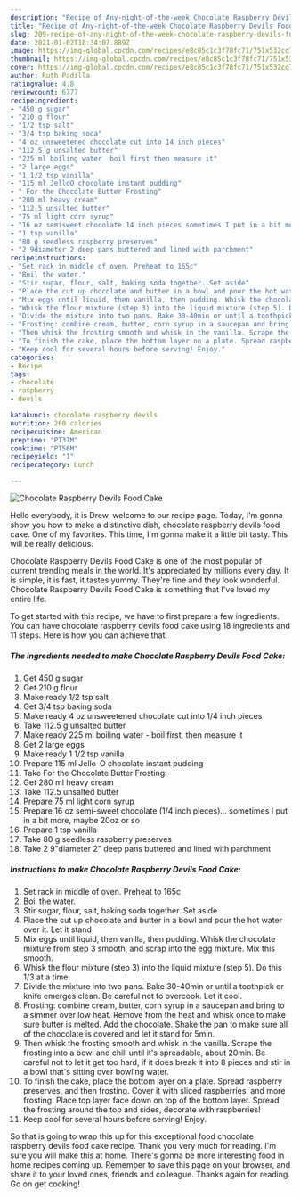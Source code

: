 ```yaml
---
description: "Recipe of Any-night-of-the-week Chocolate Raspberry Devils Food Cake"
title: "Recipe of Any-night-of-the-week Chocolate Raspberry Devils Food Cake"
slug: 209-recipe-of-any-night-of-the-week-chocolate-raspberry-devils-food-cake
date: 2021-01-02T18:34:07.889Z
image: https://img-global.cpcdn.com/recipes/e8c85c1c3f78fc71/751x532cq70/chocolate-raspberry-devils-food-cake-recipe-main-photo.jpg
thumbnail: https://img-global.cpcdn.com/recipes/e8c85c1c3f78fc71/751x532cq70/chocolate-raspberry-devils-food-cake-recipe-main-photo.jpg
cover: https://img-global.cpcdn.com/recipes/e8c85c1c3f78fc71/751x532cq70/chocolate-raspberry-devils-food-cake-recipe-main-photo.jpg
author: Ruth Padilla
ratingvalue: 4.8
reviewcount: 6777
recipeingredient:
- "450 g sugar"
- "210 g flour"
- "1/2 tsp salt"
- "3/4 tsp baking soda"
- "4 oz unsweetened chocolate cut into 14 inch pieces"
- "112.5 g unsalted butter"
- "225 ml boiling water  boil first then measure it"
- "2 large eggs"
- "1 1/2 tsp vanilla"
- "115 ml JelloO chocolate instant pudding"
- " For the Chocolate Butter Frosting"
- "280 ml heavy cream"
- "112.5 unsalted butter"
- "75 ml light corn syrup"
- "16 oz semisweet chocolate 14 inch pieces sometimes I put in a bit more maybe 20oz or so"
- "1 tsp vanilla"
- "80 g seedless raspberry preserves"
- "2 9diameter 2 deep pans buttered and lined with parchment"
recipeinstructions:
- "Set rack in middle of oven. Preheat to 165c"
- "Boil the water."
- "Stir sugar, flour, salt, baking soda together. Set aside"
- "Place the cut up chocolate and butter in a bowl and pour the hot water over it. Let it stand"
- "Mix eggs until liquid, then vanilla, then pudding. Whisk the chocolate mixture from step 3 smooth, and scrap into the egg mixture. Mix this smooth."
- "Whisk the flour mixture (step 3) into the liquid mixture (step 5). Do this 1/3 at a time."
- "Divide the mixture into two pans. Bake 30-40min or until a toothpick or knife emerges clean. Be careful not to overcook. Let it cool."
- "Frosting: combine cream, butter, corn syrup in a saucepan and bring to a simmer over low heat. Remove from the heat and whisk once to make sure butter is melted. Add the chocolate. Shake the pan to make sure all of the chocolate is covered and let it stand for 5min."
- "Then whisk the frosting smooth and whisk in the vanilla. Scrape the frosting into a bowl and chill until it&#39;s spreadable, about 20min. Be careful not to let it get too hard, if it does break it into 8 pieces and stir in a bowl that&#39;s sitting over bowling water."
- "To finish the cake, place the bottom layer on a plate. Spread raspberry preserves, and then frosting. Cover it with sliced raspberries, and more frosting. Place top layer face down on top of the bottom layer. Spread the frosting around the top and sides, decorate with raspberries!"
- "Keep cool for several hours before serving! Enjoy."
categories:
- Recipe
tags:
- chocolate
- raspberry
- devils

katakunci: chocolate raspberry devils 
nutrition: 260 calories
recipecuisine: American
preptime: "PT37M"
cooktime: "PT56M"
recipeyield: "1"
recipecategory: Lunch

---
```



![Chocolate Raspberry Devils Food Cake](https://img-global.cpcdn.com/recipes/e8c85c1c3f78fc71/751x532cq70/chocolate-raspberry-devils-food-cake-recipe-main-photo.jpg)

Hello everybody, it is Drew, welcome to our recipe page. Today, I'm gonna show you how to make a distinctive dish, chocolate raspberry devils food cake. One of my favorites. This time, I'm gonna make it a little bit tasty. This will be really delicious.



Chocolate Raspberry Devils Food Cake is one of the most popular of current trending meals in the world. It's appreciated by millions every day. It is simple, it is fast, it tastes yummy. They're fine and they look wonderful. Chocolate Raspberry Devils Food Cake is something that I've loved my entire life.


To get started with this recipe, we have to first prepare a few ingredients. You can have chocolate raspberry devils food cake using 18 ingredients and 11 steps. Here is how you can achieve that.

<!--inarticleads1-->

##### The ingredients needed to make Chocolate Raspberry Devils Food Cake:

1. Get 450 g sugar
1. Get 210 g flour
1. Make ready 1/2 tsp salt
1. Get 3/4 tsp baking soda
1. Make ready 4 oz unsweetened chocolate cut into 1/4 inch pieces
1. Take 112.5 g unsalted butter
1. Make ready 225 ml boiling water - boil first, then measure it
1. Get 2 large eggs
1. Make ready 1 1/2 tsp vanilla
1. Prepare 115 ml Jello-O chocolate instant pudding
1. Take  For the Chocolate Butter Frosting:
1. Get 280 ml heavy cream
1. Take 112.5 unsalted butter
1. Prepare 75 ml light corn syrup
1. Prepare 16 oz semi-sweet chocolate (1/4 inch pieces)... sometimes I put in a bit more, maybe 20oz or so
1. Prepare 1 tsp vanilla
1. Take 80 g seedless raspberry preserves
1. Take 2 9&#34;diameter 2&#34; deep pans buttered and lined with parchment




<!--inarticleads2-->

##### Instructions to make Chocolate Raspberry Devils Food Cake:

1. Set rack in middle of oven. Preheat to 165c
1. Boil the water.
1. Stir sugar, flour, salt, baking soda together. Set aside
1. Place the cut up chocolate and butter in a bowl and pour the hot water over it. Let it stand
1. Mix eggs until liquid, then vanilla, then pudding. Whisk the chocolate mixture from step 3 smooth, and scrap into the egg mixture. Mix this smooth.
1. Whisk the flour mixture (step 3) into the liquid mixture (step 5). Do this 1/3 at a time.
1. Divide the mixture into two pans. Bake 30-40min or until a toothpick or knife emerges clean. Be careful not to overcook. Let it cool.
1. Frosting: combine cream, butter, corn syrup in a saucepan and bring to a simmer over low heat. Remove from the heat and whisk once to make sure butter is melted. Add the chocolate. Shake the pan to make sure all of the chocolate is covered and let it stand for 5min.
1. Then whisk the frosting smooth and whisk in the vanilla. Scrape the frosting into a bowl and chill until it&#39;s spreadable, about 20min. Be careful not to let it get too hard, if it does break it into 8 pieces and stir in a bowl that&#39;s sitting over bowling water.
1. To finish the cake, place the bottom layer on a plate. Spread raspberry preserves, and then frosting. Cover it with sliced raspberries, and more frosting. Place top layer face down on top of the bottom layer. Spread the frosting around the top and sides, decorate with raspberries!
1. Keep cool for several hours before serving! Enjoy.




So that is going to wrap this up for this exceptional food chocolate raspberry devils food cake recipe. Thank you very much for reading. I'm sure you will make this at home. There's gonna be more interesting food in home recipes coming up. Remember to save this page on your browser, and share it to your loved ones, friends and colleague. Thanks again for reading. Go on get cooking!
